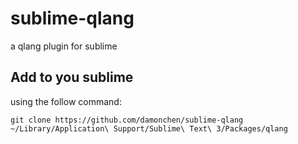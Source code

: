 # sublime-qlang
a qlang plugin for sublime

## Add to you sublime

using the follow command:

`git clone https://github.com/damonchen/sublime-qlang ~/Library/Application\ Support/Sublime\ Text\ 3/Packages/qlang`
